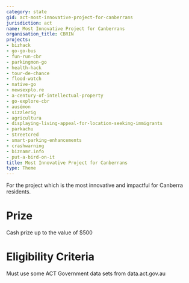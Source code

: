 ```yaml
---
category: state
gid: act-most-innovative-project-for-canberrans
jurisdiction: act
name: Most Innovative Project for Canberrans
organisation_title: CBRIN
projects:
- bizhack
- go-go-bus
- fun-run-cbr
- parkingmon-go
- health-hack
- tour-de-chance
- flood-watch
- native-go
- newsexplo.re
- a-century-of-intellectual-property
- go-explore-cbr
- ausémon
- sizzlerig
- agricultura
- displaying-living-appeal-for-location-seeking-immigrants
- parkachu
- $treetcred
- smart-parking-enhancements
- crashwarning
- biznamr.info
- put-a-bird-on-it
title: Most Innovative Project for Canberrans
type: Theme
---
```


For the project which is the most innovative and impactful for Canberra residents.

# Prize
Cash prize up to the value of $500

# Eligibility Criteria
Must use some ACT Government data sets from data.act.gov.au